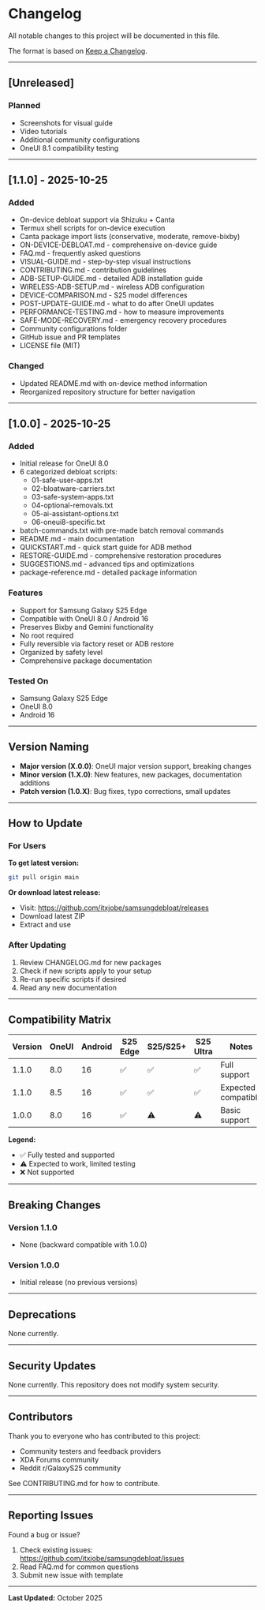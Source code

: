# Changelog

All notable changes to this project will be documented in this file.

The format is based on [Keep a Changelog](https://keepachangelog.com/en/1.0.0/).

---

## [Unreleased]

### Planned
- Screenshots for visual guide
- Video tutorials
- Additional community configurations
- OneUI 8.1 compatibility testing

---

## [1.1.0] - 2025-10-25

### Added
- On-device debloat support via Shizuku + Canta
- Termux shell scripts for on-device execution
- Canta package import lists (conservative, moderate, remove-bixby)
- ON-DEVICE-DEBLOAT.md - comprehensive on-device guide
- FAQ.md - frequently asked questions
- VISUAL-GUIDE.md - step-by-step visual instructions
- CONTRIBUTING.md - contribution guidelines
- ADB-SETUP-GUIDE.md - detailed ADB installation guide
- WIRELESS-ADB-SETUP.md - wireless ADB configuration
- DEVICE-COMPARISON.md - S25 model differences
- POST-UPDATE-GUIDE.md - what to do after OneUI updates
- PERFORMANCE-TESTING.md - how to measure improvements
- SAFE-MODE-RECOVERY.md - emergency recovery procedures
- Community configurations folder
- GitHub issue and PR templates
- LICENSE file (MIT)

### Changed
- Updated README.md with on-device method information
- Reorganized repository structure for better navigation

---

## [1.0.0] - 2025-10-25

### Added
- Initial release for OneUI 8.0
- 6 categorized debloat scripts:
  - 01-safe-user-apps.txt
  - 02-bloatware-carriers.txt
  - 03-safe-system-apps.txt
  - 04-optional-removals.txt
  - 05-ai-assistant-options.txt
  - 06-oneui8-specific.txt
- batch-commands.txt with pre-made batch removal commands
- README.md - main documentation
- QUICKSTART.md - quick start guide for ADB method
- RESTORE-GUIDE.md - comprehensive restoration procedures
- SUGGESTIONS.md - advanced tips and optimizations
- package-reference.md - detailed package information

### Features
- Support for Samsung Galaxy S25 Edge
- Compatible with OneUI 8.0 / Android 16
- Preserves Bixby and Gemini functionality
- No root required
- Fully reversible via factory reset or ADB restore
- Organized by safety level
- Comprehensive package documentation

### Tested On
- Samsung Galaxy S25 Edge
- OneUI 8.0
- Android 16

---

## Version Naming

- **Major version (X.0.0)**: OneUI major version support, breaking changes
- **Minor version (1.X.0)**: New features, new packages, documentation additions
- **Patch version (1.0.X)**: Bug fixes, typo corrections, small updates

---

## How to Update

### For Users

**To get latest version:**
```bash
git pull origin main
```

**Or download latest release:**
- Visit: https://github.com/itxjobe/samsungdebloat/releases
- Download latest ZIP
- Extract and use

### After Updating

1. Review CHANGELOG.md for new packages
2. Check if new scripts apply to your setup
3. Re-run specific scripts if desired
4. Read any new documentation

---

## Compatibility Matrix

| Version | OneUI | Android | S25 Edge | S25/S25+ | S25 Ultra | Notes |
|---------|-------|---------|----------|----------|-----------|-------|
| 1.1.0   | 8.0   | 16      | ✅       | ✅       | ✅        | Full support |
| 1.1.0   | 8.5   | 16      | ✅       | ✅       | ✅        | Expected compatible |
| 1.0.0   | 8.0   | 16      | ✅       | ⚠️       | ⚠️        | Basic support |

**Legend:**
- ✅ Fully tested and supported
- ⚠️ Expected to work, limited testing
- ❌ Not supported

---

## Breaking Changes

### Version 1.1.0
- None (backward compatible with 1.0.0)

### Version 1.0.0
- Initial release (no previous versions)

---

## Deprecations

None currently.

---

## Security Updates

None currently. This repository does not modify system security.

---

## Contributors

Thank you to everyone who has contributed to this project:

- Community testers and feedback providers
- XDA Forums community
- Reddit r/GalaxyS25 community

See CONTRIBUTING.md for how to contribute.

---

## Reporting Issues

Found a bug or issue?

1. Check existing issues: https://github.com/itxjobe/samsungdebloat/issues
2. Read FAQ.md for common questions
3. Submit new issue with template

---

**Last Updated:** October 2025
